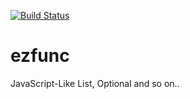 [![Build Status](https://travis-ci.org/lambig/ezfunc.svg?branch=master)](https://travis-ci.org/lambig/ezfunc)
# ezfunc
JavaScript-Like List, Optional and so on..
